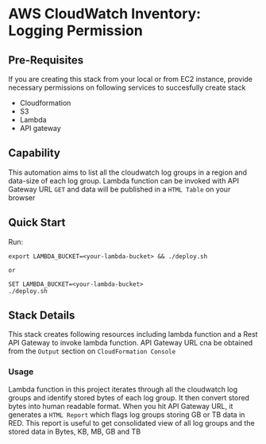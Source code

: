 # AWS CloudWatch Inventory: Logging Permission

## Pre-Requisites
If you are creating this stack from your local or from EC2 instance, provide necessary permissions on following services to succesfully create stack
- Cloudformation
- S3
- Lambda
- API gateway

## Capability
This automation aims to list all the cloudwatch log groups in a region and data-size of each log group. Lambda function can be invoked with API Gateway URL `GET` and data will be published in a `HTML Table` on your browser

## Quick Start

Run:

    export LAMBDA_BUCKET=<your-lambda-bucket> && ./deploy.sh
    
    or 
    
    SET LAMBDA_BUCKET=<your-lambda-bucket>
    ./deploy.sh


## Stack Details

This stack creates following resources including lambda function and a Rest API Gateway to invoke lambda function. API Gateway URL cna be obtained from the `Output` section on `CloudFormation Console`


### Usage

Lambda function in this project iterates through all the cloudwatch log groups and identify stored bytes of each log group. It then convert stored bytes into human readable format. When you hit API Gateway URL, it generates a `HTML Report` which flags log groups storing GB or TB data in RED. This report is useful to get consolidated view of all log groups and the stored data in Bytes, KB, MB, GB and TB


